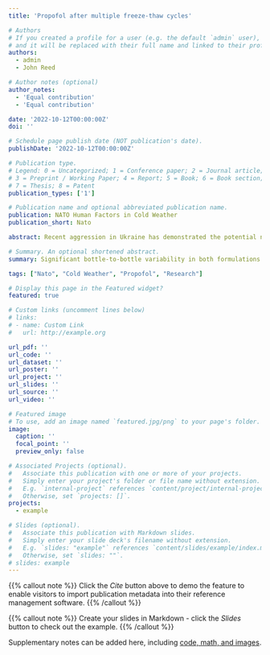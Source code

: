 ```yaml
---
title: 'Propofol after multiple freeze-thaw cycles'

# Authors
# If you created a profile for a user (e.g. the default `admin` user), write the username (folder name) here
# and it will be replaced with their full name and linked to their profile.
authors:
  - admin
  - John Reed

# Author notes (optional)
author_notes:
  - 'Equal contribution'
  - 'Equal contribution'

date: '2022-10-12T00:00:00Z'
doi: ''

# Schedule page publish date (NOT publication's date).
publishDate: '2022-10-12T00:00:00Z'

# Publication type.
# Legend: 0 = Uncategorized; 1 = Conference paper; 2 = Journal article;
# 3 = Preprint / Working Paper; 4 = Report; 5 = Book; 6 = Book section;
# 7 = Thesis; 8 = Patent
publication_types: ['1']

# Publication name and optional abbreviated publication name.
publication: NATO Human Factors in Cold Weather
publication_short: Nato

abstract: Recent aggression in Ukraine has demonstrated the potential need for anesthesia in austere environments where temperature alternates above and below the freezing point of many anesthesia medications. A common anesthetic propofol comes in several formulations that all differ by the antimicrobial additive. One study to date demonstrated a difference in emulsion stability between two different formulations but this study has not been replicated for newer formulations. 1 Our research team studied the effects of multiple freeze thaw cycles on propofol with sodium metabisulMte vs Diprivan with EDTA. Our preliminary results indicate significant bottle-to-bottle variability in both formulations with the majority of molecules being less than 5μm but containing some globular formations as large as 100μm. Significant variability in the pH of propofol with sodium metabisulMte was noted and found to be outside of the manufacturer’s stated pH.

# Summary. An optional shortened abstract.
summary: Significant bottle-to-bottle variability in both formulations with the majority of molecules being less than 5μm but containing some globular formations as large as 100μm. Significant variability in the pH of propofol with sodium metabisulMte was noted and found to be outside of the manufacturer’s stated pH.

tags: ["Nato", "Cold Weather", "Propofol", "Research"]

# Display this page in the Featured widget?
featured: true

# Custom links (uncomment lines below)
# links:
# - name: Custom Link
#   url: http://example.org

url_pdf: ''
url_code: ''
url_dataset: ''
url_poster: ''
url_project: ''
url_slides: ''
url_source: ''
url_video: ''

# Featured image
# To use, add an image named `featured.jpg/png` to your page's folder.
image:
  caption: ''
  focal_point: ''
  preview_only: false

# Associated Projects (optional).
#   Associate this publication with one or more of your projects.
#   Simply enter your project's folder or file name without extension.
#   E.g. `internal-project` references `content/project/internal-project/index.md`.
#   Otherwise, set `projects: []`.
projects:
  - example

# Slides (optional).
#   Associate this publication with Markdown slides.
#   Simply enter your slide deck's filename without extension.
#   E.g. `slides: "example"` references `content/slides/example/index.md`.
#   Otherwise, set `slides: ""`.
# slides: example
---
```


{{% callout note %}}
Click the _Cite_ button above to demo the feature to enable visitors to import publication metadata into their reference management software.
{{% /callout %}}

{{% callout note %}}
Create your slides in Markdown - click the _Slides_ button to check out the example.
{{% /callout %}}

Supplementary notes can be added here, including [code, math, and images](https://wowchemy.com/docs/writing-markdown-latex/).
